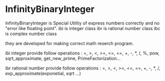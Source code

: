 # InfinityBinaryInteger
InfinityBinaryInteger is Special Utility of express numbers correctly and no "error like floating point".
ibi is integer class
ibr is rational number class
ibc is complex number class

they are developed for making correct math reserch program.

ibi integer provide follow operations
: =, >, <, >=, <=, ==, +, -, *, /, %, pow, sqrt_approximate, get_new_prime, PrimeFactorization...

ibr rational number provide follow operations
: =, >, <, >=, <=, ==, +, -, *, /, exp_approximate(exponetial, sqrt ...)